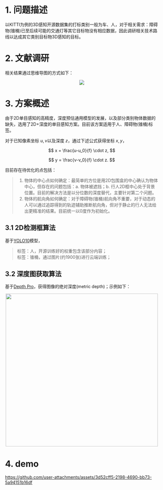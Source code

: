# 1. 问题描述
以KITTI为例的3D感知开源数据集的打标类别一般为车、人，对于相关需求：障碍物(锥桶)已至后续可能的交通灯等其它目标物没有相应数据，因此调研相关技术路线以达成其它类别目标物3D感知的目标。

# 2. 文献调研
相关结果通过思维导图的方式如下： 

<div align=center>
<img src="https://github.com/user-attachments/assets/8bd20bb1-58a6-4d61-b2aa-8f2b38cf9473">
</div>



# 3. 方案概述
由于2D单目感知的高精度，深度预估通用模型的发展，以及部分类别物体数据的缺失，选用了2D+深度的单目感知方案。目前该方案适用于人、障碍物(锥桶)标签。

对于已知像素坐标 $u,v$以及深度 $z$，通过下述公式获得坐标 $x,y$，

$$
x = \frac{u-u_0}{f} \cdot z,
$$

$$ 
y = \frac{v-v_0}{f} \cdot z.
$$ 

目前存在待优化的点包括：
> 1. 物体的中心点如何确定：最简单的方位是用2D包围盒的中心确认为物体中心，但存在的问题包括：a. 物体被遮挡；b. 行人2D框中心处于背景位置。目前的解决方法是以分位数的深度替代，主要针对第二个问题。
> 2. 物体的航向角如何确定：对于障碍物(锥桶)航向角不重要，对于动态的人可以通过追踪得到的轨迹辅助推断航向角，但对于静止的行人无法给出更精准的结果。目前统一以0度作为初始化。

## 3.1 2D检测框算法 
基于[YOLO10](https://github.com/THU-MIG/yolov10)模型，
> 标签：人，开源训练好的权重包含该部分内容；    
> 标签：锥桶，通过图片(约1900张)进行云端训练；

## 3.2 深度图获取算法
基于[Depth Pro](https://github.com/apple/ml-depth-pro)，获得图像的绝对深度(metric depth)；示例如下：

<div align=center>
<img src="https://github.com/user-attachments/assets/10042ecc-0446-4d16-b07e-3830fc6fa6a1" width="500px">
</div>

# 4. demo

https://github.com/user-attachments/assets/3d52cff5-2198-4690-bb73-5a94151b16df

